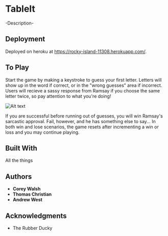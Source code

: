 # TableIt

-Description-

## Deployment

Deployed on heroku at https://rocky-island-11308.herokuapp.com/.

## To Play

Start the game by making a keystroke to guess your first letter. Letters will show up in the word if correct, or in the "wrong guesses" area if incorrect. Users will recieve a sassy response from Ramsay if you choose the same letter twice, so pay attention to what you're doing! 

![Alt text](./assets/images/wordGuessScreenshot.png?raw=true "WordGuessScreenshot")

If you are successful before running out of guesses, you will win Ramsay's sarcastic approval. Fail, however, and he has something else to say... In both win and lose scenarios, the game resets after incrementing a win or loss and you may continue playing.

## Built With

All the things

## Authors

* **Corey Walsh** 
* **Thomas Christian**
* **Andrew West**

## Acknowledgments

* The Rubber Ducky
